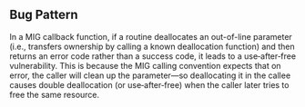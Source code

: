 ## Bug Pattern

In a MIG callback function, if a routine deallocates an out-of-line parameter (i.e., transfers ownership by calling a known deallocation function) and then returns an error code rather than a success code, it leads to a use‐after‐free vulnerability. This is because the MIG calling convention expects that on error, the caller will clean up the parameter—so deallocating it in the callee causes double deallocation (or use‐after‐free) when the caller later tries to free the same resource.